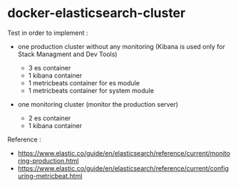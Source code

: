 # docker-elasticsearch-cluster

Test in order to implement :

- one production cluster without any monitoring (Kibana is used only for Stack Managment and Dev Tools)
	- 3 es container
	- 1 kibana container
	- 1 metricbeats container for es module
	- 1 metricbeats container for system module

- one monitoring cluster (monitor the production server)
	- 2 es container
	- 1 kibana container


Reference :

- https://www.elastic.co/guide/en/elasticsearch/reference/current/monitoring-production.html
- https://www.elastic.co/guide/en/elasticsearch/reference/current/configuring-metricbeat.html
